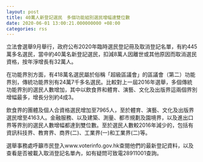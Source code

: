 ```yaml
---
layout: post
title: 40萬人新登記選民　多個功能組別選民增幅達雙位數
date: 2020-06-01 13:00:21.000000000 +08:00
categories: rss
---
```


立法會選舉9月舉行，政府公布2020年臨時選民登記冊及取消登記名單，有約445萬多名選民，當中約40萬名新登記選民，扣減8萬人因離世或其他原因而取消選民資格，按年淨增長有32萬人。

在功能界別方面，有418萬名選民屬於俗稱「超級區議會」的區議會（第二）功能界別，傳統功能界別有24萬7千多名選民。比較對上一屆2016年選舉，多個傳統功能界別的選民人數增加，其中以飲食界和體育、演藝、文化及出版界這兩個界別增幅最多，增長分別約4成3。

飲食界的團體及個人合資格選民增加至7965人，至於體育、演藝、文化及出版界選民增至4163人。金融服務、以及建築、測量、都市規劃及園境界，以及進出口界等界別的選民人數增幅都達到雙位數。至於選民人數較2016年減少的，包括有資訊科技界、教育界、商界(二)、工業界(一)和工業界(二)等。

選舉事務處呼籲市民登入www.voterinfo.gov.hk查閱他們的最新登記資料，以及查看是否被載入取消登記名單內，如有疑問可致電28911001查詢。
